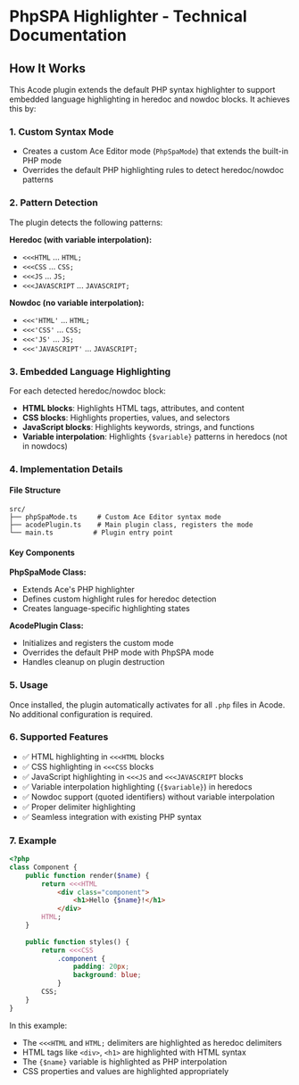 # PhpSPA Highlighter - Technical Documentation

## How It Works

This Acode plugin extends the default PHP syntax highlighter to support embedded language highlighting in heredoc and nowdoc blocks. It achieves this by:

### 1. Custom Syntax Mode
- Creates a custom Ace Editor mode (`PhpSpaMode`) that extends the built-in PHP mode
- Overrides the default PHP highlighting rules to detect heredoc/nowdoc patterns

### 2. Pattern Detection
The plugin detects the following patterns:

**Heredoc (with variable interpolation):**
- `<<<HTML` ... `HTML;`
- `<<<CSS` ... `CSS;`
- `<<<JS` ... `JS;`
- `<<<JAVASCRIPT` ... `JAVASCRIPT;`

**Nowdoc (no variable interpolation):**
- `<<<'HTML'` ... `HTML;`
- `<<<'CSS'` ... `CSS;`
- `<<<'JS'` ... `JS;`
- `<<<'JAVASCRIPT'` ... `JAVASCRIPT;`

### 3. Embedded Language Highlighting
For each detected heredoc/nowdoc block:
- **HTML blocks**: Highlights HTML tags, attributes, and content
- **CSS blocks**: Highlights properties, values, and selectors
- **JavaScript blocks**: Highlights keywords, strings, and functions
- **Variable interpolation**: Highlights `{$variable}` patterns in heredocs (not in nowdocs)

### 4. Implementation Details

#### File Structure
```
src/
├── phpSpaMode.ts     # Custom Ace Editor syntax mode
├── acodePlugin.ts    # Main plugin class, registers the mode
└── main.ts          # Plugin entry point
```

#### Key Components

**PhpSpaMode Class:**
- Extends Ace's PHP highlighter
- Defines custom highlight rules for heredoc detection
- Creates language-specific highlighting states

**AcodePlugin Class:**
- Initializes and registers the custom mode
- Overrides the default PHP mode with PhpSPA mode
- Handles cleanup on plugin destruction

### 5. Usage
Once installed, the plugin automatically activates for all `.php` files in Acode. No additional configuration is required.

### 6. Supported Features
- ✅ HTML highlighting in `<<<HTML` blocks
- ✅ CSS highlighting in `<<<CSS` blocks  
- ✅ JavaScript highlighting in `<<<JS` and `<<<JAVASCRIPT` blocks
- ✅ Variable interpolation highlighting (`{$variable}`) in heredocs
- ✅ Nowdoc support (quoted identifiers) without variable interpolation
- ✅ Proper delimiter highlighting
- ✅ Seamless integration with existing PHP syntax

### 7. Example
```php
<?php
class Component {
    public function render($name) {
        return <<<HTML
            <div class="component">
                <h1>Hello {$name}!</h1>
            </div>
        HTML;
    }
    
    public function styles() {
        return <<<CSS
            .component {
                padding: 20px;
                background: blue;
            }
        CSS;
    }
}
```

In this example:
- The `<<<HTML` and `HTML;` delimiters are highlighted as heredoc delimiters
- HTML tags like `<div>`, `<h1>` are highlighted with HTML syntax
- The `{$name}` variable is highlighted as PHP interpolation
- CSS properties and values are highlighted appropriately